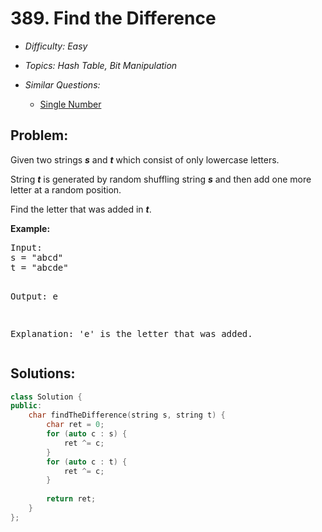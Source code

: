 # 389. Find the Difference

* *Difficulty: Easy*

* *Topics: Hash Table, Bit Manipulation*

* *Similar Questions:*

  * [Single Number](single-number.md)

## Problem:

<p>
Given two strings <b><i>s</i></b> and <b><i>t</i></b> which consist of only lowercase letters.</p>

<p>String <b><i>t</i></b> is generated by random shuffling string <b><i>s</i></b> and then add one more letter at a random position.</p>

<p>Find the letter that was added in <b><i>t</i></b>.</p>

<p><b>Example:</b>
<pre>
Input:
s = "abcd"
t = "abcde"

Output:
e

Explanation:
'e' is the letter that was added.
</pre>
## Solutions:

```c++
class Solution {
public:
    char findTheDifference(string s, string t) {
        char ret = 0;
        for (auto c : s) {
            ret ^= c;
        }
        for (auto c : t) {
            ret ^= c;
        }
        
        return ret;
    }
};
```
